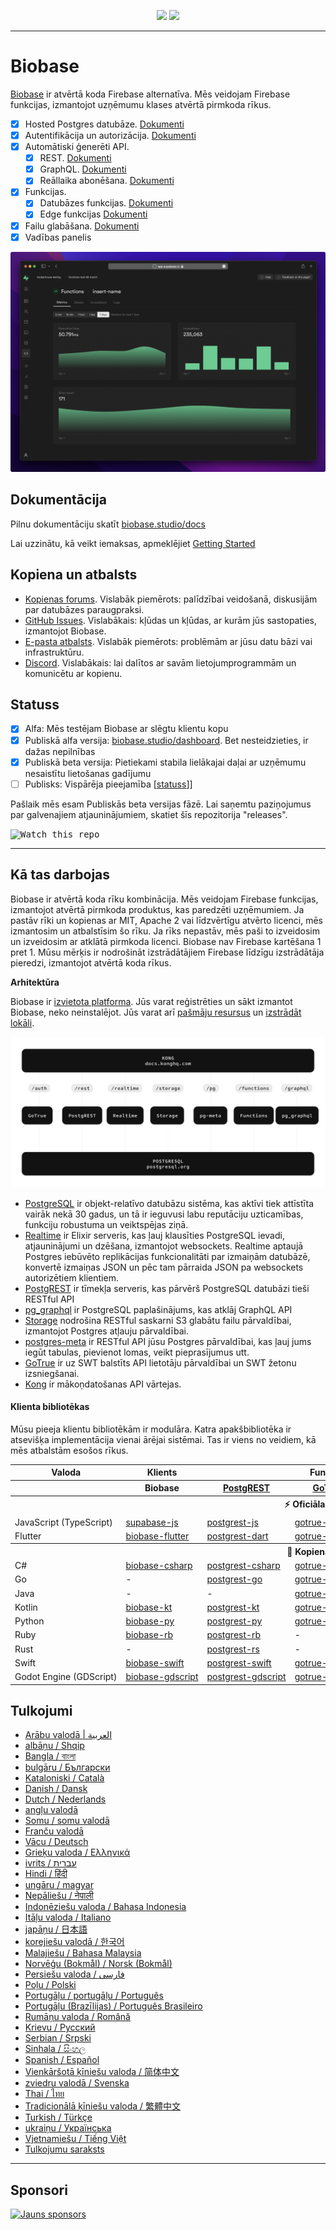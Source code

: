 <p align="center">
<img src="https://user-images.githubusercontent.com/8291514/213727234-cda046d6-28c6-491a-b284-b86c5cede25d.png#gh-light-mode-only">
<img src="https://user-images.githubusercontent.com/8291514/213727225-56186826-bee8-43b5-9b15-86e839d89393.png#gh-dark-mode-only">
</p>

---

# Biobase

[Biobase](https://biobase.studio) ir atvērtā koda Firebase alternatīva. Mēs veidojam Firebase funkcijas, izmantojot uzņēmumu klases atvērtā pirmkoda rīkus.

- [x] Hosted Postgres datubāze. [Dokumenti](https://biobase.studio/docs/guides/database)
- [x] Autentifikācija un autorizācija. [Dokumenti](https://biobase.studio/docs/guides/auth)
- [x] Automātiski ģenerēti API.
  - [x] REST. [Dokumenti](https://biobase.studio/docs/guides/api#rest-api-overview)
  - [x] GraphQL. [Dokumenti](https://biobase.studio/docs/guides/api#graphql-api-overview)
  - [x] Reāllaika abonēšana. [Dokumenti](https://biobase.studio/docs/guides/api#realtime-api-overview)
- [x] Funkcijas.
  - [x] Datubāzes funkcijas. [Dokumenti](https://biobase.studio/docs/guides/database/functions)
  - [x] Edge funkcijas [Dokumenti](https://biobase.studio/docs/guides/functions)
- [x] Failu glabāšana. [Dokumenti](https://biobase.studio/docs/guides/storage)
- [x] Vadības panelis

![Biobase Dashboard](https://raw.githubusercontent.com/biobase-ai/biobase/master/apps/www/public/images/github/biobase-dashboard.png)

## Dokumentācija

Pilnu dokumentāciju skatīt [biobase.studio/docs](https://biobase.studio/docs)

Lai uzzinātu, kā veikt iemaksas, apmeklējiet [Getting Started](../DEVELOPERS.md)

## Kopiena un atbalsts

- [Kopienas forums](https://github.com/biobase-ai/biobase/discussions). Vislabāk piemērots: palīdzībai veidošanā, diskusijām par datubāzes paraugpraksi.
- [GitHub Issues](https://github.com/biobase-ai/biobase/issues). Vislabākais: kļūdas un kļūdas, ar kurām jūs sastopaties, izmantojot Biobase.
- [E-pasta atbalsts](https://biobase.studio/docs/support#business-support). Vislabāk piemērots: problēmām ar jūsu datu bāzi vai infrastruktūru.
- [Discord](https://discord.biobase.studio). Vislabākais: lai dalītos ar savām lietojumprogrammām un komunicētu ar kopienu.

## Statuss

- [x] Alfa: Mēs testējam Biobase ar slēgtu klientu kopu
- [x] Publiskā alfa versija: [biobase.studio/dashboard](https://biobase.studio/dashboard). Bet nesteidzieties, ir dažas nepilnības
- [x] Publiskā beta versija: Pietiekami stabila lielākajai daļai ar uzņēmumu nesaistītu lietošanas gadījumu
- [ ] Publisks: Vispārēja pieejamība [[statuss](https://biobase.studio/docs/guides/getting-started/features#feature-status)]]

Pašlaik mēs esam Publiskās beta versijas fāzē. Lai saņemtu paziņojumus par galvenajiem atjauninājumiem, skatiet šīs repozitorija "releases".

<kbd><img src="https://raw.githubusercontent.com/biobase-ai/biobase/d5f7f413ab356dc1a92075cb3cee4e40a957d5b1/web/static/watch-repo.gif" alt="Watch this repo"/></kbd>

---

## Kā tas darbojas

Biobase ir atvērtā koda rīku kombinācija. Mēs veidojam Firebase funkcijas, izmantojot atvērtā pirmkoda produktus, kas paredzēti uzņēmumiem. Ja pastāv rīki un kopienas ar MIT, Apache 2 vai līdzvērtīgu atvērto licenci, mēs izmantosim un atbalstīsim šo rīku. Ja rīks nepastāv, mēs paši to izveidosim un izveidosim ar atklātā pirmkoda licenci. Biobase nav Firebase kartēšana 1 pret 1. Mūsu mērķis ir nodrošināt izstrādātājiem Firebase līdzīgu izstrādātāja pieredzi, izmantojot atvērtā koda rīkus.

**Arhitektūra**

Biobase ir [izvietota platforma](https://biobase.studio/dashboard). Jūs varat reģistrēties un sākt izmantot Biobase, neko neinstalējot.
Jūs varat arī [pašmāju resursus](https://biobase.studio/docs/guides/hosting/overview) un [izstrādāt lokāli](https://biobase.studio/docs/guides/local-development).

![Arhitektūra](https://github.com/biobase-ai/biobase/blob/master/apps/docs/public/img/biobase-architecture.svg)

- [PostgreSQL](https://www.postgresql.org/) ir objekt-relatīvo datubāzu sistēma, kas aktīvi tiek attīstīta vairāk nekā 30 gadus, un tā ir ieguvusi labu reputāciju uzticamības, funkciju robustuma un veiktspējas ziņā.
- [Realtime](https://github.com/biobase-ai/realtime) ir Elixir serveris, kas ļauj klausīties PostgreSQL ievadi, atjauninājumi un dzēšana, izmantojot websockets. Realtime aptaujā Postgres iebūvēto replikācijas funkcionalitāti par izmaiņām datubāzē, konvertē izmaiņas JSON un pēc tam pārraida JSON pa websockets autorizētiem klientiem.
- [PostgREST](http://postgrest.org/) ir tīmekļa serveris, kas pārvērš PostgreSQL datubāzi tieši RESTful API
- [pg_graphql](http://github.com/biobase-ai/pg_graphql/) ir PostgreSQL paplašinājums, kas atklāj GraphQL API
- [Storage](https://github.com/biobase-ai/storage-api) nodrošina RESTful saskarni S3 glabātu failu pārvaldībai, izmantojot Postgres atļauju pārvaldībai.
- [postgres-meta](https://github.com/biobase-ai/postgres-meta) ir RESTful API jūsu Postgres pārvaldībai, kas ļauj jums iegūt tabulas, pievienot lomas, veikt pieprasījumus utt.
- [GoTrue](https://github.com/netlify/gotrue) ir uz SWT balstīts API lietotāju pārvaldībai un SWT žetonu izsniegšanai.
- [Kong](https://github.com/Kong/kong) ir mākoņdatošanas API vārtejas.

#### Klienta bibliotēkas

Mūsu pieeja klientu bibliotēkām ir modulāra. Katra apakšbibliotēka ir atsevišķa implementācija vienai ārējai sistēmai. Tas ir viens no veidiem, kā mēs atbalstām esošos rīkus.

<table style="table-layout:fixed; white-space: nowrap;">
  <tr>
    <th>Valoda</th>
    <th>Klients</th>
    <th colspan="5">Funkciju klienti (komplektā ar Biobase klientu)</th>
  </tr>
  
  <tr>
    <th></th>
    <th>Biobase</th>
    <th><a href="https://github.com/postgrest/postgrest" target="_blank" rel="noopener noreferrer">PostgREST</a></th>
    <th><a href="https://github.com/biobase-ai/gotrue" target="_blank" rel="noopener noreferrer">GoTrue</a></th>
    <th><a href="https://github.com/biobase-ai/realtime" target="_blank" rel="noopener noreferrer">Realtime</a></th>
    <th><a href="https://github.com/biobase-ai/storage-api" target="_blank" rel="noopener noreferrer">Storage</a></th>
    <th>Functions</th>
  </tr>
  <!-- TEMPLATE FOR NEW ROW -->
  <!-- START ROW
  <tr>
    <td>lang</td>
    <td><a href="https://github.com/biobase-ai-community/biobase-lang" target="_blank" rel="noopener noreferrer">biobase-lang</a></td>
    <td><a href="https://github.com/biobase-ai-community/postgrest-lang" target="_blank" rel="noopener noreferrer">postgrest-lang</a></td>
    <td><a href="https://github.com/biobase-ai-community/gotrue-lang" target="_blank" rel="noopener noreferrer">gotrue-lang</a></td>
    <td><a href="https://github.com/biobase-ai-community/realtime-lang" target="_blank" rel="noopener noreferrer">realtime-lang</a></td>
    <td><a href="https://github.com/biobase-ai-community/storage-lang" target="_blank" rel="noopener noreferrer">storage-lang</a></td>
  </tr>
  END ROW -->
  
  <th colspan="7">⚡️ Oficiālais ⚡️</th>
  
  <tr>
    <td>JavaScript (TypeScript)</td>
    <td><a href="https://github.com/supabase/supabase-js" target="_blank" rel="noopener noreferrer">supabase-js</a></td>
    <td><a href="https://github.com/biobase-ai/postgrest-js" target="_blank" rel="noopener noreferrer">postgrest-js</a></td>
    <td><a href="https://github.com/biobase-ai/gotrue-js" target="_blank" rel="noopener noreferrer">gotrue-js</a></td>
    <td><a href="https://github.com/biobase-ai/realtime-js" target="_blank" rel="noopener noreferrer">realtime-js</a></td>
    <td><a href="https://github.com/biobase-ai/storage-js" target="_blank" rel="noopener noreferrer">storage-js</a></td>
    <td><a href="https://github.com/biobase-ai/functions-js" target="_blank" rel="noopener noreferrer">functions-js</a></td>
  </tr>
    <tr>
    <td>Flutter</td>
    <td><a href="https://github.com/biobase-ai/biobase-flutter" target="_blank" rel="noopener noreferrer">biobase-flutter</a></td>
    <td><a href="https://github.com/biobase-ai/postgrest-dart" target="_blank" rel="noopener noreferrer">postgrest-dart</a></td>
    <td><a href="https://github.com/biobase-ai/gotrue-dart" target="_blank" rel="noopener noreferrer">gotrue-dart</a></td>
    <td><a href="https://github.com/biobase-ai/realtime-dart" target="_blank" rel="noopener noreferrer">realtime-dart</a></td>
    <td><a href="https://github.com/biobase-ai/storage-dart" target="_blank" rel="noopener noreferrer">storage-dart</a></td>
    <td><a href="https://github.com/biobase-ai/functions-dart" target="_blank" rel="noopener noreferrer">functions-dart</a></td>
  </tr>
  
  <th colspan="7">💚 Kopiena 💚</th>
  
  <tr>
    <td>C#</td>
    <td><a href="https://github.com/biobase-ai-community/biobase-csharp" target="_blank" rel="noopener noreferrer">biobase-csharp</a></td>
    <td><a href="https://github.com/biobase-ai-community/postgrest-csharp" target="_blank" rel="noopener noreferrer">postgrest-csharp</a></td>
    <td><a href="https://github.com/biobase-ai-community/gotrue-csharp" target="_blank" rel="noopener noreferrer">gotrue-csharp</a></td>
    <td><a href="https://github.com/biobase-ai-community/realtime-csharp" target="_blank" rel="noopener noreferrer">realtime-csharp</a></td>
    <td><a href="https://github.com/biobase-ai-community/storage-csharp" target="_blank" rel="noopener noreferrer">storage-csharp</a></td>
    <td><a href="https://github.com/biobase-ai-community/functions-csharp" target="_blank" rel="noopener noreferrer">functions-csharp</a></td>
  </tr>
  <tr>
    <td>Go</td>
    <td>-</td>
    <td><a href="https://github.com/biobase-ai-community/postgrest-go" target="_blank" rel="noopener noreferrer">postgrest-go</a></td>
    <td><a href="https://github.com/biobase-ai-community/gotrue-go" target="_blank" rel="noopener noreferrer">gotrue-go</a></td>
    <td>-</td>
    <td><a href="https://github.com/biobase-ai-community/storage-go" target="_blank" rel="noopener noreferrer">storage-go</a></td>
    <td><a href="https://github.com/biobase-ai-community/functions-go" target="_blank" rel="noopener noreferrer">functions-go</a></td>
  </tr>
  <tr>
    <td>Java</td>
    <td>-</td>
    <td>-</td>
    <td><a href="https://github.com/biobase-ai-community/gotrue-java" target="_blank" rel="noopener noreferrer">gotrue-java</a></td>
    <td>-</td>
    <td><a href="https://github.com/biobase-ai-community/storage-java" target="_blank" rel="noopener noreferrer">storage-java</a></td>
    <td>-</td>
  </tr>
  <tr>
    <td>Kotlin</td>
    <td><a href="https://github.com/biobase-ai-community/biobase-kt" target="_blank" rel="noopener noreferrer">biobase-kt</a></td>
    <td><a href="https://github.com/biobase-ai-community/biobase-kt/tree/master/Postgrest" target="_blank" rel="noopener noreferrer">postgrest-kt</a></td>
    <td><a href="https://github.com/biobase-ai-community/biobase-kt/tree/master/GoTrue" target="_blank" rel="noopener noreferrer">gotrue-kt</a></td>
    <td><a href="https://github.com/biobase-ai-community/biobase-kt/tree/master/Realtime" target="_blank" rel="noopener noreferrer">realtime-kt</a></td>
    <td><a href="https://github.com/biobase-ai-community/biobase-kt/tree/master/Storage" target="_blank" rel="noopener noreferrer">storage-kt</a></td>
    <td><a href="https://github.com/biobase-ai-community/biobase-kt/tree/master/Functions" target="_blank" rel="noopener noreferrer">functions-kt</a></td>
  </tr>
  <tr>
    <td>Python</td>
    <td><a href="https://github.com/biobase-ai-community/biobase-py" target="_blank" rel="noopener noreferrer">biobase-py</a></td>
    <td><a href="https://github.com/biobase-ai-community/postgrest-py" target="_blank" rel="noopener noreferrer">postgrest-py</a></td>
    <td><a href="https://github.com/biobase-ai-community/gotrue-py" target="_blank" rel="noopener noreferrer">gotrue-py</a></td>
    <td><a href="https://github.com/biobase-ai-community/realtime-py" target="_blank" rel="noopener noreferrer">realtime-py</a></td>
    <td><a href="https://github.com/biobase-ai-community/storage-py" target="_blank" rel="noopener noreferrer">storage-py</a></td>
    <td><a href="https://github.com/biobase-ai-community/functions-py" target="_blank" rel="noopener noreferrer">functions-py</a></td>
  </tr>
  <tr>
    <td>Ruby</td>
    <td><a href="https://github.com/biobase-ai-community/biobase-rb" target="_blank" rel="noopener noreferrer">biobase-rb</a></td>
    <td><a href="https://github.com/biobase-ai-community/postgrest-rb" target="_blank" rel="noopener noreferrer">postgrest-rb</a></td>
    <td>-</td>
    <td>-</td>
    <td>-</td>
    <td>-</td>
  </tr>
  <tr>
    <td>Rust</td>
    <td>-</td>
    <td><a href="https://github.com/biobase-ai-community/postgrest-rs" target="_blank" rel="noopener noreferrer">postgrest-rs</a></td>
    <td>-</td>
    <td>-</td>
    <td>-</td>
    <td>-</td>
  </tr>
  <tr>
    <td>Swift</td>
    <td><a href="https://github.com/biobase-ai-community/biobase-swift" target="_blank" rel="noopener noreferrer">biobase-swift</a></td>
    <td><a href="https://github.com/biobase-ai-community/postgrest-swift" target="_blank" rel="noopener noreferrer">postgrest-swift</a></td>
    <td><a href="https://github.com/biobase-ai-community/gotrue-swift" target="_blank" rel="noopener noreferrer">gotrue-swift</a></td>
    <td><a href="https://github.com/biobase-ai-community/realtime-swift" target="_blank" rel="noopener noreferrer">realtime-swift</a></td>
    <td><a href="https://github.com/biobase-ai-community/storage-swift" target="_blank" rel="noopener noreferrer">storage-swift</a></td>
    <td><a href="https://github.com/biobase-ai-community/functions-swift" target="_blank" rel="noopener noreferrer">functions-swift</a></td>
  </tr>
  <tr>
    <td>Godot Engine (GDScript)</td>
    <td><a href="https://github.com/biobase-ai-community/godot-engine.biobase" target="_blank" rel="noopener noreferrer">biobase-gdscript</a></td>
    <td><a href="https://github.com/biobase-ai-community/postgrest-gdscript" target="_blank" rel="noopener noreferrer">postgrest-gdscript</a></td>
    <td><a href="https://github.com/biobase-ai-community/gotrue-gdscript" target="_blank" rel="noopener noreferrer">gotrue-gdscript</a></td>
    <td><a href="https://github.com/biobase-ai-community/realtime-gdscript" target="_blank" rel="noopener noreferrer">realtime-gdscript</a></td>
    <td><a href="https://github.com/biobase-ai-community/storage-gdscript" target="_blank" rel="noopener noreferrer">storage-gdscript</a></td>
    <td><a href="https://github.com/biobase-ai-community/functions-gdscript" target="_blank" rel="noopener noreferrer">functions-gdscript</a></td>
  </tr>
  
</table>

<!--- Remove this list if you're translating to another language, it's hard to keep updated across multiple files-->
<!--- Keep only the link to the list of translation files-->

## Tulkojumi

- [Arābu valodā | العربية](/i18n/README.ar.md)
- [albāņu / Shqip](/i18n/README.sq.md)
- [Bangla / বাংলা](/i18n/README.bn.md)
- [bulgāru / Български](/i18n/README.bg.md)
- [Kataloniski / Català](/i18n/README.ca.md)
- [Danish / Dansk](/i18n/README.da.md)
- [Dutch / Nederlands](/i18n/README.nl.md)
- [angļu valodā](https://github.com/biobase-ai/biobase)
- [Somu / somu valodā](/i18n/README.fi.md)
- [Franču valodā](/i18n/README.fr.md)
- [Vācu / Deutsch](/i18n/README.de.md)
- [Grieķu valoda / Ελληνικά](/i18n/README.gr.md)
- [ivrits / עברית](/i18n/README.he.md)
- [Hindi / हिंदी](/i18n/README.hi.md)
- [ungāru / magyar](/i18n/README.hu.md)
- [Nepāliešu / नेपाली](/i18n/README.ne.md)
- [Indonēziešu valoda / Bahasa Indonesia](/i18n/README.id.md)
- [Itāļu valoda / Italiano](/i18n/README.it.md)
- [japāņu / 日本語](/i18n/README.jp.md)
- [korejiešu valodā / 한국어](/i18n/README.ko.md)
- [Malajiešu / Bahasa Malaysia](/i18n/README.ms.md)
- [Norvēģu (Bokmål) / Norsk (Bokmål)](/i18n/README.nb-no.md)
- [Persiešu valoda / فارسی](/i18n/README.fa.md)
- [Poļu / Polski](/i18n/README.pl.md)
- [Portugāļu / portugāļu / Português](/i18n/README.pt.md)
- [Portugāļu (Brazīlijas) / Português Brasileiro](/i18n/README.pt-br.md)
- [Rumāņu valoda / Română](/i18n/README.ro.md)
- [Krievu / Pусский](/i18n/README.ru.md)
- [Serbian / Srpski](/i18n/README.sr.md)
- [Sinhala / සිංහල](/i18n/README.si.md)
- [Spanish / Español](/i18n/README.es.md)
- [Vienkāršotā ķīniešu valoda / 简体中文](/i18n/README.zh-cn.md)
- [zviedru valodā / Svenska](/i18n/README.sv.md)
- [Thai / ไทย](/i18n/README.th.md)
- [Tradicionālā ķīniešu valoda / 繁體中文](/i18n/README.zh-tw.md)
- [Turkish / Türkçe](/i18n/README.tr.md)
- [ukraiņu / Українська](/i18n/README.uk.md)
- [Vjetnamiešu / Tiếng Việt](/i18n/README.vi-vn.md)
- [Tulkojumu saraksts](/i18n/languages.md) <!--- Keep only this -->

---

## Sponsori

[![Jauns sponsors](https://user-images.githubusercontent.com/10214025/90518111-e74bbb00-e198-11ea-8f88-c9e3c1aa4b5b.png)](https://github.com/sponsors/biobase)
